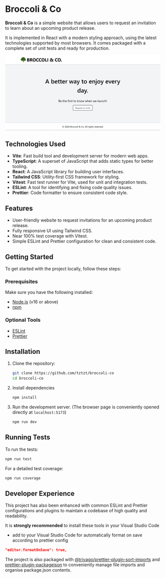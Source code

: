 # Broccoli & Co

**Broccoli & Co** is a simple website that allows users to request an invitation to learn about an upcoming product release.

It is implemented in React with a modern styling approach, using the latest technologies supported by most browsers. It comes packaged with a complete set of unit tests and ready for production.

![alt text](image.png)

## Technologies Used

- **Vite**: Fast build tool and development server for modern web apps.
- **TypeScript**: A superset of JavaScript that adds static types for better tooling.
- **React**: A JavaScript library for building user interfaces.
- **Tailwind CSS**: Utility-first CSS framework for styling.
- **Vitest**: Fast test runner for Vite, used for unit and integration tests.
- **ESLint**: A tool for identifying and fixing code quality issues.
- **Prettier**: Code formatter to ensure consistent code style.

## Features

- User-friendly website to request invitations for an upcoming product release.
- Fully responsive UI using Tailwind CSS.
- Near 100% test coverage with Vitest.
- Simple ESLint and Prettier configuration for clean and consistent code.

## Getting Started

To get started with the project locally, follow these steps:

### Prerequisites

Make sure you have the following installed:

- [Node.js](https://nodejs.org) (v16 or above)
- [npm](https://www.npmjs.com/get-npm)

### Optional Tools

- [ESLint](vscode:extension/dbaeumer.vscode-eslint)
- [Prettier](vscode:extension/esbenp.prettier-vscode)

## Installation

1. Clone the repository:

   ```bash
   git clone https://github.com/tztzt/broccoli-co
   cd broccoli-co
   ```

2. Install dependencies
   ```bash
   npm install
   ```
3. Run the development server. (The browser page is conveniently opened directly at `localhost:5173`)

   ```bash
   npm run dev
   ```

## Running Tests

To run the tests:

```bash
npm run test
```

For a detailed test coverage:

```bash
npm run coverage
```

## Developer Experience

This project has also been enhanced with common ESLint and Prettier configurations and plugins to maintain a codebase of high quality and readability.

It is **strongly recommended** to install these tools in your Visual Studio Code

- add to your Visual Studio Code for automatically format on save according to prettier config

```json
"editor.formatOnSave": true,
```

The project is also packaged with [@trivago/prettier-plugin-sort-imports](https://github.com/trivago/prettier-plugin-sort-imports) and [prettier-plugin-packagejson](https://www.npmjs.com/package/prettier-plugin-packagejson) to conveniently manage file imports and organise package.json contents.
